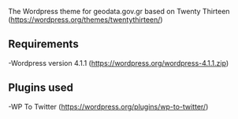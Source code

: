 The Wordpress theme for geodata.gov.gr based on Twenty Thirteen (https://wordpress.org/themes/twentythirteen/)

Requirements
------------
-Wordpress version 4.1.1 (https://wordpress.org/wordpress-4.1.1.zip)


Plugins used
------------
-WP To Twitter (https://wordpress.org/plugins/wp-to-twitter/)
